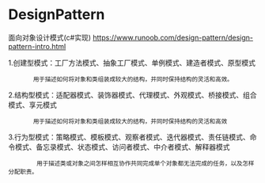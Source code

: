 # DesignPattern
面向对象设计模式(c#实现)
https://www.runoob.com/design-pattern/design-pattern-intro.html

1.创建型模式：工厂方法模式、抽象工厂模式、单例模式、建造者模式、原型模式  
 
           用于描述如何将对象和类组装成较大的结构，并同时保持结构的灵活和高效。

2.结构型模式：适配器模式、装饰器模式、代理模式、外观模式、桥接模式、组合模式、享元模式
            
           用于描述如何将对象和类组装成较大的结构，并同时保持结构的灵活和高效

3.行为型模式：策略模式、模板模式、观察者模式、迭代器模式、责任链模式、命令模式、备忘录模式、状态模式、访问者模式、中介者模式、解释器模式

            用于描述类或对象之间怎样相互协作共同完成单个对象都无法完成的任务，以及怎样分配职责。